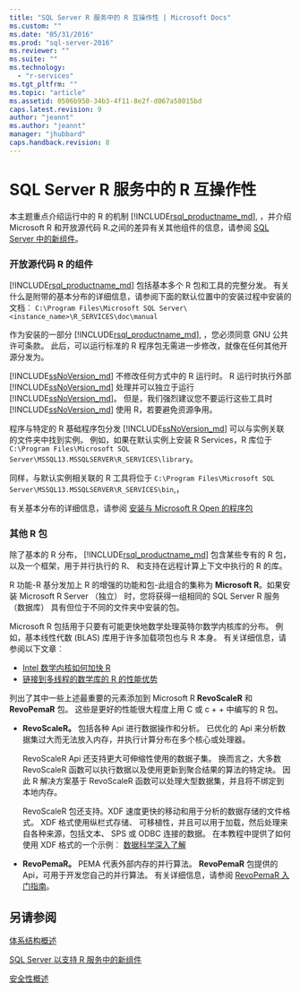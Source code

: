 ```yaml
---
title: "SQL Server R 服务中的 R 互操作性 | Microsoft Docs"
ms.custom: ""
ms.date: "05/31/2016"
ms.prod: "sql-server-2016"
ms.reviewer: ""
ms.suite: ""
ms.technology: 
  - "r-services"
ms.tgt_pltfrm: ""
ms.topic: "article"
ms.assetid: 0506b950-34b3-4f11-8e2f-d067a58015bd
caps.latest.revision: 9
author: "jeannt"
ms.author: "jeannt"
manager: "jhubbard"
caps.handback.revision: 8
---
```

# SQL Server R 服务中的 R 互操作性

本主题重点介绍运行中的 R 的机制 [!INCLUDE[rsql_productname_md](../../includes/rsql-productname-md.md)], ，并介绍 Microsoft R 和开放源代码 R.之间的差异有关其他组件的信息，请参阅 [SQL Server 中的新组件](../../advanced-analytics/r-services/new-components-in-sql-server-to-support-r-services.md)。

### 开放源代码 R 的组件

[!INCLUDE[rsql_productname_md](../../includes/rsql-productname-md.md)] 包括基本多个 R 包和工具的完整分发。 有关什么是附带的基本分布的详细信息，请参阅下面的默认位置中的安装过程中安装的文档︰
`C:\Program Files\Microsoft SQL Server\<instance_name>\R_SERVICES\doc\manual`

作为安装的一部分 [!INCLUDE[rsql_productname_md](../../includes/rsql-productname-md.md)], ，您必须同意 GNU 公共许可条款。 此后，可以运行标准的 R 程序包无需进一步修改，就像在任何其他开源分发为。

[!INCLUDE[ssNoVersion_md](../../includes/ssnoversion-md.md)] 不修改任何方式中的 R 运行时。 R 运行时执行外部 [!INCLUDE[ssNoVersion_md](../../includes/ssnoversion-md.md)] 处理并可以独立于运行 [!INCLUDE[ssNoVersion_md](../../includes/ssnoversion-md.md)]。 但是，我们强烈建议您不要运行这些工具时 [!INCLUDE[ssNoVersion_md](../../includes/ssnoversion-md.md)] 使用 R，若要避免资源争用。

程序与特定的 R 基础程序包分发 [!INCLUDE[ssNoVersion_md](../../includes/ssnoversion-md.md)] 可以与实例关联的文件夹中找到实例。 例如，如果在默认实例上安装 R Services，R 库位于 `C:\Program Files\Microsoft SQL Server\MSSQL13.MSSQLSERVER\R_SERVICES\library`。

同样，与默认实例相关联的 R 工具将位于 `C:\Program Files\Microsoft SQL Server\MSSQL13.MSSQLSERVER\R_SERVICES\bin`,，

有关基本分布的详细信息，请参阅 [安装与 Microsoft R Open 的程序包](https://mran.revolutionanalytics.com/rro/installed/)

### 其他 R 包

除了基本的 R 分布， [!INCLUDE[rsql_productname_md](../../includes/rsql-productname-md.md)] 包含某些专有的 R 包，以及一个框架，用于并行执行的 R、 和支持在远程计算上下文中执行的 R 的库。 

R 功能-R 基分发加上 R 的增强的功能和包-此组合的集称为 **Microsoft R**。如果安装 Microsoft R Server （独立） 时，您将获得一组相同的 SQL Server R 服务 （数据库） 具有但位于不同的文件夹中安装的包。 

Microsoft R 包括用于只要有可能更快地数学处理英特尔数学内核库的分布。 例如，基本线性代数 (BLAS) 库用于许多加载项包也与 R 本身。 有关详细信息，请参阅以下文章︰

+ [Intel 数学内核如何加快 R](http://blog.revolutionanalytics.com/2014/10/revolution-r-open-mkl.html)
+ [链接到多线程的数学库的 R 的性能优势](http://blog.revolutionanalytics.com/2010/06/performance-benefits-of-multithreaded-r.html)

列出了其中一些上述最重要的元素添加到 Microsoft R **RevoScaleR** 和 **RevoPemaR** 包。 这些是更好的性能很大程度上用 C 或 c + + 中编写的 R 包。

+ **RevoScaleR。** 包括各种 Api 进行数据操作和分析。 已优化的 Api 来分析数据集过大而无法放入内存，并执行计算分布在多个核心或处理器。

   RevoScaleR Api 还支持更大可伸缩性使用的数据子集。 换而言之，大多数 RevoScaleR 函数可以执行数据以及使用更新到聚合结果的算法的特定块。 因此 R 解决方案基于 RevoScaleR 函数可以处理大型数据集，并且将不绑定到本地内存。

  RevoScaleR 包还支持。XDF 速度更快的移动和用于分析的数据存储的文件格式。 XDF 格式使用纵栏式存储、 可移植性，并且可以用于加载，然后处理来自各种来源，包括文本、 SPS 或 ODBC 连接的数据。 在本教程中提供了如何使用 XDF 格式的一个示例︰ [数据科学深入了解](../../advanced-analytics/r-services/data-science-deep-dive-using-the-revoscaler-packages.md)


+ **RevoPemaR。** PEMA 代表外部内存的并行算法。  **RevoPemaR** 包提供的 Api，可用于开发您自己的并行算法。 有关详细信息，请参阅 [RevoPemaR 入门指南](https://msdn.microsoft.com/microsoft-r/rserver/rserver-pemar-getting-started)。

## 另请参阅
[体系结构概述](../../advanced-analytics/r-services/architecture-overview-sql-server-r-services.md)

[SQL Server 以支持 R 服务中的新组件](../../advanced-analytics/r-services/new-components-in-sql-server-to-support-r-services.md)

[安全性概述](../../advanced-analytics/r-services/security-overview-sql-server-r-services.md)
